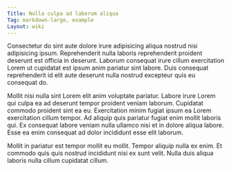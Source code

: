 ```yaml
---
Title: Nulla culpa ad laborum aliqua
Tag: markdown-large, example
Layout: wiki
---
```

Consectetur do sint aute dolore irure adipisicing aliqua nostrud nisi adipisicing ipsum. Reprehenderit nulla laboris reprehenderit proident deserunt est officia in deserunt. Laborum consequat irure cillum exercitation Lorem ut cupidatat est ipsum anim pariatur sint labore. Duis consequat reprehenderit id elit aute deserunt nulla nostrud excepteur quis eu consequat do.

Mollit nisi nulla sint Lorem elit anim voluptate pariatur. Labore irure Lorem qui culpa ea ad deserunt tempor proident veniam laborum. Cupidatat commodo proident sint ea eu. Exercitation minim fugiat ipsum ea Lorem exercitation cillum tempor. Ad aliquip quis pariatur fugiat enim mollit laboris qui. Ex consequat labore veniam nulla ullamco nisi et in dolore aliqua labore. Esse ea enim consequat ad dolor incididunt esse elit laborum.

Mollit in pariatur est tempor mollit eu mollit. Tempor aliquip nulla ex enim. Et commodo quis quis nostrud incididunt nisi ex sunt velit. Nulla duis aliqua laboris nulla cillum cupidatat cillum.